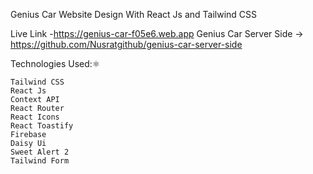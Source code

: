 Genius Car Website Design With React Js and Tailwind CSS

Live Link -https://genius-car-f05e6.web.app
Genius Car Server Side -> https://github.com/Nusratgithub/genius-car-server-side

Technologies Used:⚛️

    Tailwind CSS
    React Js
    Context API
    React Router
    React Icons
    React Toastify
    Firebase
    Daisy Ui
    Sweet Alert 2
    Tailwind Form
